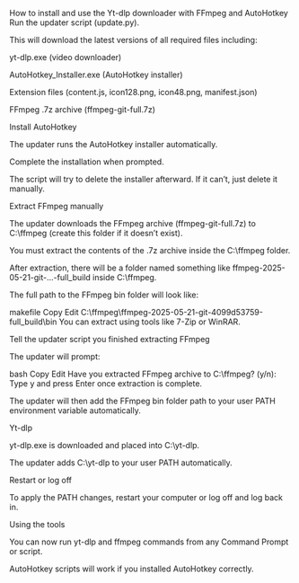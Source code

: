 How to install and use the Yt-dlp downloader with FFmpeg and AutoHotkey
Run the updater script (update.py).

This will download the latest versions of all required files including:

yt-dlp.exe (video downloader)

AutoHotkey_Installer.exe (AutoHotkey installer)

Extension files (content.js, icon128.png, icon48.png, manifest.json)

FFmpeg .7z archive (ffmpeg-git-full.7z)

Install AutoHotkey

The updater runs the AutoHotkey installer automatically.

Complete the installation when prompted.

The script will try to delete the installer afterward. If it can’t, just delete it manually.

Extract FFmpeg manually

The updater downloads the FFmpeg archive (ffmpeg-git-full.7z) to C:\ffmpeg (create this folder if it doesn’t exist).

You must extract the contents of the .7z archive inside the C:\ffmpeg folder.

After extraction, there will be a folder named something like ffmpeg-2025-05-21-git-...-full_build inside C:\ffmpeg.

The full path to the FFmpeg bin folder will look like:

makefile
Copy
Edit
C:\ffmpeg\ffmpeg-2025-05-21-git-4099d53759-full_build\bin
You can extract using tools like 7-Zip or WinRAR.

Tell the updater script you finished extracting FFmpeg

The updater will prompt:

bash
Copy
Edit
Have you extracted FFmpeg archive to C:\ffmpeg? (y/n):
Type y and press Enter once extraction is complete.

The updater will then add the FFmpeg bin folder path to your user PATH environment variable automatically.

Yt-dlp

yt-dlp.exe is downloaded and placed into C:\yt-dlp.

The updater adds C:\yt-dlp to your user PATH automatically.

Restart or log off

To apply the PATH changes, restart your computer or log off and log back in.

Using the tools

You can now run yt-dlp and ffmpeg commands from any Command Prompt or script.

AutoHotkey scripts will work if you installed AutoHotkey correctly.

